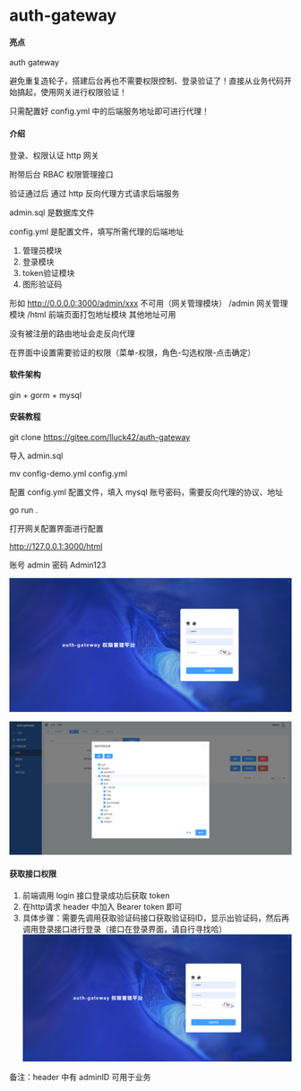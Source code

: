 # auth-gateway

#### 亮点

auth gateway

避免重复造轮子，搭建后台再也不需要权限控制、登录验证了！直接从业务代码开始搞起，使用网关进行权限验证！

只需配置好 config.yml 中的后端服务地址即可进行代理！

#### 介绍

登录、权限认证 http 网关

附带后台 RBAC 权限管理接口

验证通过后 通过 http 反向代理方式请求后端服务

admin.sql 是数据库文件

config.yml 是配置文件，填写所需代理的后端地址


1. 管理员模块
2. 登录模块
3. token验证模块
4. 图形验证码

形如 http://0.0.0.0:3000/admin/xxx 不可用（网关管理模块）
/admin 网关管理模块
/html 前端页面打包地址模块
其他地址可用

没有被注册的路由地址会走反向代理

在界面中设置需要验证的权限（菜单-权限，角色-勾选权限-点击确定）


#### 软件架构
gin + gorm + mysql


#### 安装教程
git clone https://gitee.com/lluck42/auth-gateway

导入 admin.sql

mv config-demo.yml config.yml

配置 config.yml 配置文件，填入 mysql 账号密码，需要反向代理的协议、地址

go run .

打开网关配置界面进行配置

http://127.0.0.1:3000/html

账号 admin 密码 Admin123

![登录界面](image-1.png)

![配置界面](image.png)


#### 获取接口权限
1. 前端调用 login 接口登录成功后获取 token
2. 在http请求 header 中加入 Bearer token 即可
3. 具体步骤：需要先调用获取验证码接口获取验证码ID，显示出验证码，然后再调用登录接口进行登录（接口在登录界面，请自行寻找哈）
![登录界面](image-1.png)

备注：header 中有 adminID 可用于业务
